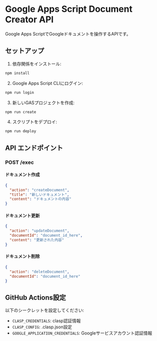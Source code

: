 # Google Apps Script Document Creator API

Google Apps ScriptでGoogleドキュメントを操作するAPIです。

## セットアップ

1. 依存関係をインストール:
```bash
npm install
```

2. Google Apps Script CLIにログイン:
```bash
npm run login
```

3. 新しいGASプロジェクトを作成:
```bash
npm run create
```

4. スクリプトをデプロイ:
```bash
npm run deploy
```

## API エンドポイント

### POST /exec

#### ドキュメント作成
```json
{
  "action": "createDocument",
  "title": "新しいドキュメント",
  "content": "ドキュメントの内容"
}
```

#### ドキュメント更新
```json
{
  "action": "updateDocument",
  "documentId": "document_id_here",
  "content": "更新された内容"
}
```

#### ドキュメント削除
```json
{
  "action": "deleteDocument",
  "documentId": "document_id_here"
}
```

## GitHub Actions設定

以下のシークレットを設定してください:
- `CLASP_CREDENTIALS`: clasp認証情報
- `CLASP_CONFIG`: .clasp.json設定
- `GOOGLE_APPLICATION_CREDENTIALS`: Googleサービスアカウント認証情報